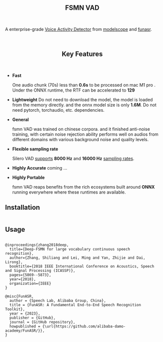 

<br/>
<h2 align="center">FSMN VAD</h2>
<br/>

A enterprise-grade [Voice Activity Detector](https://en.wikipedia.org/wiki/Voice_activity_detection) from [modelscope](https://www.modelscope.cn/models/damo/speech_fsmn_vad_zh-cn-16k-common-pytorch/summary) and [funasr](https://github.com/alibaba-damo-academy/FunASR/).



<br/>
<h2 align="center">Key Features</h2>
<br/>

- **Fast**

  One audio chunk (70s) less than **0.6s** to be processed on mac M1 pro . Under the ONNX runtime, the RTF can be accelerated to **129**

- **Lightweight**
  Do not need to download the model, the model is loaded from the memory directly.
  and the onnx model size is only **1.6M**.
  Do not need pytorch, torchaudio, etc. dependencies.

- **General**

  fsmn VAD was trained on chinese corpora. and it finished anti-noise training, with certain noise rejection ability performs well on audios from different domains with various background noise and quality levels.

- **Flexible sampling rate**

  Silero VAD [supports](https://github.com/snakers4/silero-vad/wiki/Quality-Metrics#sample-rate-comparison)  **8000 Hz** and **16000 Hz** [sampling rates](https://en.wikipedia.org/wiki/Sampling_(signal_processing)#Sampling_rate).

- **Highly Accurate**
  coming ... 
  
- **Highly Portable**

  fsmn VAD reaps benefits from the rich ecosystems built around **ONNX** running everywhere where these runtimes are available.



## Installation

```bash

```

## Usage

```python

```


```
@inproceedings{zhang2018deep,
  title={Deep-FSMN for large vocabulary continuous speech recognition},
  author={Zhang, Shiliang and Lei, Ming and Yan, Zhijie and Dai, Lirong},
  booktitle={2018 IEEE International Conference on Acoustics, Speech and Signal Processing (ICASSP)},
  pages={5869--5873},
  year={2018},
  organization={IEEE}
}

@misc{FunASR,
  author = {Speech Lab, Alibaba Group, China},
  title = {FunASR: A Fundamental End-to-End Speech Recognition Toolkit},
  year = {2023},
  publisher = {GitHub},
  journal = {GitHub repository},
  howpublished = {\url{https://github.com/alibaba-damo-academy/FunASR/}},
}

```
